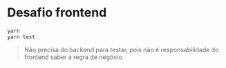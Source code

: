 # Desafio frontend
```
yarn
yarn test
```
> Não precisa do backend para testar, pois não é responsabilidade do frontend saber a regra de negócio
